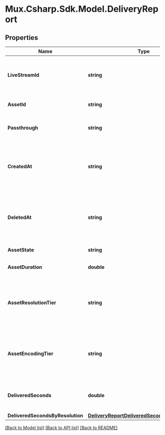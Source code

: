 # Mux.Csharp.Sdk.Model.DeliveryReport

## Properties

Name | Type | Description | Notes
------------ | ------------- | ------------- | -------------
**LiveStreamId** | **string** | Unique identifier for the live stream that created the asset. | [optional] 
**AssetId** | **string** | Unique identifier for the asset. | [optional] 
**Passthrough** | **string** | The &#x60;passthrough&#x60; value for the asset. | [optional] 
**CreatedAt** | **string** | Time at which the asset was created. Measured in seconds since the Unix epoch. | [optional] 
**DeletedAt** | **string** | If exists, time at which the asset was deleted. Measured in seconds since the Unix epoch. | [optional] 
**AssetState** | **string** | The state of the asset. | [optional] 
**AssetDuration** | **double** | The duration of the asset in seconds. | [optional] 
**AssetResolutionTier** | **string** | The resolution tier that the asset was ingested at, affecting billing for ingest &amp; storage | [optional] 
**AssetEncodingTier** | **string** | The encoding tier that the asset was ingested at. [See the encoding tiers guide for more details.](https://docs.mux.com/guides/use-encoding-tiers) | [optional] 
**DeliveredSeconds** | **double** | Total number of delivered seconds during this time window. | [optional] 
**DeliveredSecondsByResolution** | [**DeliveryReportDeliveredSecondsByResolution**](DeliveryReportDeliveredSecondsByResolution.md) |  | [optional] 

[[Back to Model list]](../README.md#documentation-for-models) [[Back to API list]](../README.md#documentation-for-api-endpoints) [[Back to README]](../README.md)

